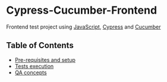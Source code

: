 # Cypress-Cucumber-Frontend

Frontend test project using [JavaScript](https://www.javascript.com/), [Cypress](https://www.cypress.io/) and [Cucumber](https://cucumber.io/)

## Table of Contents
- [Pre-requisites and setup](docs/Setup.md)
- [Tests execution](docs/TestExecution.md)
- [QA concepts](docs/QA.md)

